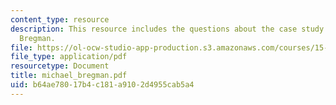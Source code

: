 ```yaml
---
content_type: resource
description: This resource includes the questions about the case study of Michael
  Bregman.
file: https://ol-ocw-studio-app-production.s3.amazonaws.com/courses/15-810-marketing-management-fall-2004/b64ae78017b4c181a9102d4955cab5a4_michael_bregman.pdf
file_type: application/pdf
resourcetype: Document
title: michael_bregman.pdf
uid: b64ae780-17b4-c181-a910-2d4955cab5a4
---
```

